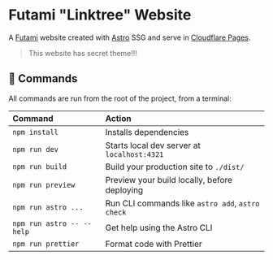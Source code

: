 # Futami "Linktree" Website

A [Futami](https://futami.my.id) website created with [Astro](https://astro.build) SSG and serve in [Cloudflare Pages](https://pages.cloudflare.com/).

> This website has secret theme!!!

## 🧞 Commands

All commands are run from the root of the project, from a terminal:

| Command                   | Action                                           |
| :------------------------ | :----------------------------------------------- |
| `npm install`             | Installs dependencies                            |
| `npm run dev`             | Starts local dev server at `localhost:4321`      |
| `npm run build`           | Build your production site to `./dist/`          |
| `npm run preview`         | Preview your build locally, before deploying     |
| `npm run astro ...`       | Run CLI commands like `astro add`, `astro check` |
| `npm run astro -- --help` | Get help using the Astro CLI                     |
| `npm run prettier`        | Format code with Prettier                        |
